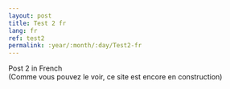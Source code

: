 ```yaml
---
layout: post
title: Test 2 fr
lang: fr
ref: test2
permalink: :year/:month/:day/Test2-fr
---
```


Post 2 in French  
(Comme vous pouvez le voir, ce site est encore en construction)
